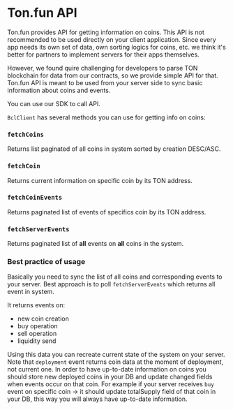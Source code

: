 # Ton.fun API

Ton.fun provides API for getting information on coins.
This API is not recommended to be used directly on your client application.
Since every app needs its own set of data, own sorting logics for coins, etc. we think it's better for partners to implement servers for their apps themselves.


However, we found quire challenging for developers to parse TON blockchain for data from our contracts, so we provide simple API for that.
Ton.fun API is meant to be used from your server side to sync basic information about coins and events.

You can use our SDK to call API.

`BclClient` has several methods you can use for getting info on coins: 

### `fetchCoins`
Returns list paginated of all coins in system sorted by creation DESC/ASC.

### `fetchCoin`
Returns current information on specific coin by its TON address.

### `fetchCoinEvents`
Returns paginated list of events of specifics coin by its TON address. 

### `fetchServerEvents`
Returns paginated list of **all** events on **all** coins in the system.


### Best practice of usage

Basically you need to sync the list of all coins and corresponding events to your server.
Best approach is to poll `fetchServerEvents` which returns all event in system.

It returns events on: 
- new coin creation
- buy operation  
- sell operation
- liquidity send

Using this data you can recreate current state of the system on your server.
Note that `deployment` event returns coin data at the moment of deployment, not current one.
In order to have up-to-date information on coins you should store new deployed coins in your DB and update changed fields when events occur on that coin.
For example if your server receives `buy` event on specific coin -> it should update totalSupply field of that coin in your DB, this way you will always have up-to-date information.

